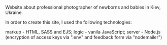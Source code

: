 Website about professional photographer of newborns and babies in Kiev, Ukraine.

In order to create this site, I used the following technologies:

markup - HTML, SASS and EJS; 
logic - vanila JavaScript; 
server - Node.js (encryption of access keys via ".env" and feedback form via "nodemailer")
